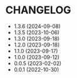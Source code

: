 # CHANGELOG

* 1.3.6 (2024-09-08)
* 1.3.5 (2023-10-06)
* 1.3.0 (2023-09-18)
* 1.2.0 (2023-09-18)
* 1.1.0 (2023-09-17)
* 1.0.0 (2023-09-12)
* 0.0.5 (2023-02-02)
* 0.0.1 (2022-10-30)
